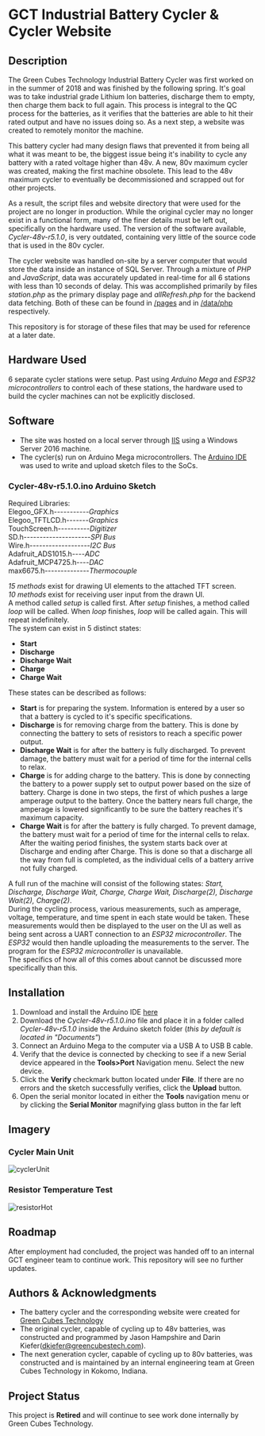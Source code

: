 # GCT Industrial Battery Cycler & Cycler Website #

## Description ##

The Green Cubes Technology Industrial Battery Cycler was first worked on in the summer of 2018 and was finished by the following spring. It's goal was to take industrial grade Lithium Ion batteries, discharge them to empty, then charge them back to full again. This process is integral to the QC process for the batteries, as it verifies that the batteries are able to hit their rated output and have no issues doing so. As a next step, a website was created to remotely monitor the machine.

This battery cycler had many design flaws that prevented it from being all what it was meant to be, the biggest issue being it's inability to cycle any battery with a rated voltage higher than 48v. A new, 80v maximum cycler was created, making the first machine obsolete. This lead to the 48v maximum cycler to eventually be decommissioned and scrapped out for other projects.

As a result, the script files and website directory that were used for the project are no longer in production. While the original cycler may no longer exist in a functional form, many of the finer details must be left out, specifically on the hardware used. The version of the software available, *Cycler-48v-r5.1.0*, is very outdated, containing very little of the source code that is used in the 80v cycler. 

The cycler website was handled on-site by a server computer that would store the data inside an instance of SQL Server. Through a mixture of *PHP* and *JavaScript*, data was accurately updated in real-time for all 6 stations with less than 10 seconds of delay. This was accomplished primarily by files *station.php* as the primary display page and *allRefresh.php* for the backend data fetching. Both of these can be found in [/pages](/pages) and in [/data/php](/data/php) respectively.

 This repository is for storage of these files that may be used for reference at a later date.

## Hardware Used ##

6 separate cycler stations were setup. Past using *Arduino Mega* and *ESP32 microcontrollers* to control each of these stations, the hardware used to build the cycler machines can not be explicitly disclosed. 

    
## Software ##

- The site was hosted on a local server through [IIS](https://www.iis.net/) using a Windows Server 2016 machine.
- The cycler(s) run on Arduino Mega microcontrollers. The 
[Arduino IDE](https://www.arduino.cc/en/software "Arduino IDE Download page") was used to write and upload sketch files to the SoCs.

### Cycler-48v-r5.1.0.ino Arduino Sketch ###

Required Libraries:  
Elegoo_GFX.h-----------*Graphics*  
Elegoo_TFTLCD.h-------*Graphics*  
TouchScreen.h----------*Digitizer*  
SD.h---------------------*SPI Bus*  
Wire.h-------------------*I2C Bus*  
Adafruit_ADS1015.h----*ADC*  
Adafruit_MCP4725.h----*DAC*  
max6675.h--------------*Thermocouple*  

*15 methods* exist for drawing UI elements to the attached TFT screen.  
*10 methods* exist for receiving user input from the drawn UI.  
A method called *setup* is called first. After *setup* finishes, a method called *loop* will be called. When *loop* finishes, *loop* will be called again. This will repeat indefinitely.  
The system can exist in 5 distinct states:  
- **Start**
- **Discharge**
- **Discharge Wait**
- **Charge**
- **Charge Wait**

These states can be described as follows:
- **Start** is for preparing the system. Information is entered by a user so that a battery is cycled to it's specific specifications.
- **Discharge** is for removing charge from the battery. This is done by connecting the battery to sets of resistors to reach a specific power output.
- **Discharge Wait** is for after the battery is fully discharged. To prevent damage, the battery must wait for a period of time for the internal cells to relax.
- **Charge** is for adding charge to the battery. This is done by connecting the battery to a power supply set to output power based on the size of battery. Charge is done in two steps, the first of which pushes a large amperage output to the battery. Once the battery nears full charge, the amperage is lowered significantly to be sure the battery reaches it's maximum capacity.
- **Charge Wait** is for after the battery is fully charged. To prevent damage, the battery must wait for a period of time for the internal cells to relax. After the waiting period finishes, the system starts back over at Discharge and ending after Charge. This is done so that a discharge all the way from full is completed, as the individual cells of a battery arrive not fully charged.

A full run of the machine will consist of the following states: *Start, Discharge, Discharge Wait, Charge, Charge Wait, Discharge(2), Discharge Wait(2), Charge(2)*.  
During the cycling process, various measurements, such as amperage, voltage, temperature, and time spent in each state would be taken. These measurements would then be displayed to the user on the UI as well as being sent across a UART connection to an *ESP32 microcontroller*. The *ESP32* would then handle uploading the measurements to the server. The program for the *ESP32 microcontroller* is unavailable.  
The specifics of how all of this comes about cannot be discussed more specifically than this. 

## Installation ##

1. Download and install the Arduino IDE 
[here](https://www.arduino.cc/en/software "Arduino IDE Download page")
1. Download the *Cycler-48v-r5.1.0.ino* file and place it in a folder called *Cycler-48v-r5.1.0*
 inside the Arduino sketch folder (*this by default is located in "Documents"*)
1. Connect an Arduino Mega to the computer via a USB A to USB B cable.
1. Verify that the device is connected by checking to see if a new Serial device appeared in the 
 **Tools>Port** Navigation menu. Select the new device.
1. Click the **Verify** checkmark button located under **File**.
 If there are no errors and the sketch successfully verifies, click the **Upload** button.
1. Open the serial monitor located in either the **Tools** navigation menu 
or by clicking the **Serial Monitor** magnifying glass button in the far left

## Imagery ##

### Cycler Main Unit ###

![cyclerUnit](/cyclerImages/IMG_3157.JPEG)

### Resistor Temperature Test ###

![resistorHot](/cyclerImages/20200616T170155.jpg)

## Roadmap ##

After employment had concluded, the project was handed off to an internal GCT engineer team to continue work. This repository will see no further updates.

## Authors & Acknowledgments ##

- The battery cycler and the corresponding website were created for [Green Cubes Technology](https://greencubestech.com/)
- The original cycler, capable of cycling up to 48v batteries, was constructed and programmed by Jason Hampshire and Darin Kiefer(<dkiefer@greencubestech.com>).
- The next generation cycler, capable of cycling up to 80v batteries, was constructed and is maintained by an internal engineering team at Green Cubes Technology in Kokomo, Indiana.

## Project Status ##

This project is **Retired** and will continue to see work done internally by Green Cubes Technology.